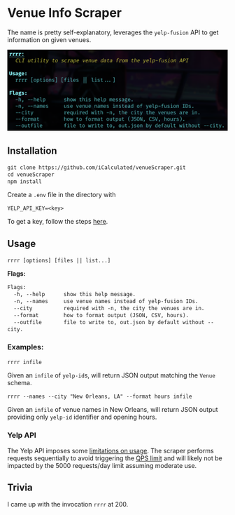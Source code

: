 # Venue Info Scraper

The name is pretty self-explanatory, leverages the `yelp-fusion` API to get information on given venues.

![A screenshot of usage](rrrr.png)

## Installation

```shell
git clone https://github.com/iCalculated/venueScraper.git
cd venueScraper
npm install
```

Create a `.env` file in the directory with

```
YELP_API_KEY=<key>
```

To get a key, follow the steps [here](https://www.yelp.com/developers/documentation/v3/authentication).

## Usage

```shell
rrrr [options] [files || list...]
```

**Flags:**

```
Flags:
  -h, --help      show this help message.
  -n, --names     use venue names instead of yelp-fusion IDs.
  --city          required with -n, the city the venues are in.
  --format        how to format output (JSON, CSV, hours).
  --outfile       file to write to, out.json by default without --city.
```
### Examples:

```
rrrr infile
```

Given an `infile` of `yelp-id`s, will return JSON output matching the `Venue` schema.

```
rrrr --names --city "New Orleans, LA" --format hours infile
```

Given an `infile` of venue names in New Orleans, will return JSON output providing only `yelp-id` identifier and opening hours.

### Yelp API

The Yelp API imposes some [limitations on usage](https://www.yelp.com/developers/documentation/v3/rate_limiting). The scraper performs requests sequentially to avoid triggering the [QPS limit](https://www.yelp.com/developers/documentation/v3/qps_rate_limiting) and will likely not be impacted by the 5000 requests/day limit assuming moderate use.

## Trivia

I came up with the invocation `rrrr` at 200.